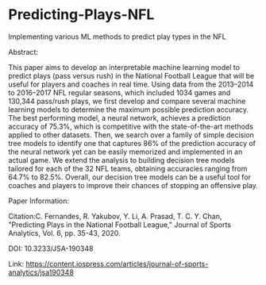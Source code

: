 # Predicting-Plays-NFL
Implementing various ML methods to predict play types in the NFL

Abstract:

This paper aims to develop an interpretable machine learning model to predict plays (pass versus rush) in the National Football League that will be useful for players and coaches in real time. Using data from the 2013–2014 to 2016–2017 NFL regular seasons, which included 1034 games and 130,344 pass/rush plays, we first develop and compare several machine learning models to determine the maximum possible prediction accuracy. The best performing model, a neural network, achieves a prediction accuracy of 75.3%, which is competitive with the state-of-the-art methods applied to other datasets. Then, we search over a family of simple decision tree models to identify one that captures 86% of the prediction accuracy of the neural network yet can be easily memorized and implemented in an actual game. We extend the analysis to building decision tree models tailored for each of the 32 NFL teams, obtaining accuracies ranging from 64.7% to 82.5%. Overall, our decision tree models can be a useful tool for coaches and players to improve their chances of stopping an offensive play.

Paper Information: 

Citation:C. Fernandes, R. Yakubov, Y. Li, A. Prasad, T. C. Y. Chan, "Predicting Plays in the National Football League," Journal of Sports Analytics, Vol. 6, pp. 35-43, 2020.

DOI: 10.3233/JSA-190348

Link: https://content.iospress.com/articles/journal-of-sports-analytics/jsa190348
